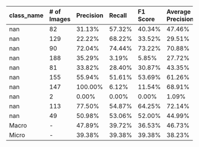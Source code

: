 | class_name   | # of Images   | Precision   | Recall   | F1 Score   | Average Precision   |
|:-------------|:--------------|:------------|:---------|:-----------|:--------------------|
| nan          | 82            | 31.13%      | 57.32%   | 40.34%     | 47.46%              |
| nan          | 129           | 22.22%      | 68.22%   | 33.52%     | 29.51%              |
| nan          | 90            | 72.04%      | 74.44%   | 73.22%     | 70.88%              |
| nan          | 188           | 35.29%      | 3.19%    | 5.85%      | 27.72%              |
| nan          | 81            | 33.82%      | 28.40%   | 30.87%     | 43.35%              |
| nan          | 155           | 55.94%      | 51.61%   | 53.69%     | 61.26%              |
| nan          | 147           | 100.00%     | 6.12%    | 11.54%     | 68.91%              |
| nan          | 2             | 0.00%       | 0.00%    | 0.00%      | 1.09%               |
| nan          | 113           | 77.50%      | 54.87%   | 64.25%     | 72.14%              |
| nan          | 49            | 50.98%      | 53.06%   | 52.00%     | 44.99%              |
| Macro        | -             | 47.89%      | 39.72%   | 36.53%     | 46.73%              |
| Micro        | -             | 39.38%      | 39.38%   | 39.38%     | 38.23%              |
